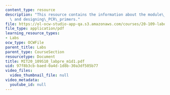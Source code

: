 ```yaml
---
content_type: resource
description: "This resource contains the information about the module\_1\_overview\
  \ and designing\_PCR\_primers."
file: https://ol-ocw-studio-app-qa.s3.amazonaws.com/courses/20-109-laboratory-fundamentals-in-biological-engineering-spring-2010/97f8b3cbbaed0a4d1d8b30a3df505b77_MIT20_109S10_labpre_m1d1.pdf
file_type: application/pdf
learning_resource_types:
- Labs
ocw_type: OCWFile
parent_title: Labs
parent_type: CourseSection
resourcetype: Document
title: MIT20_109S10_labpre_m1d1.pdf
uid: 97f8b3cb-baed-0a4d-1d8b-30a3df505b77
video_files:
  video_thumbnail_file: null
video_metadata:
  youtube_id: null
---
```


